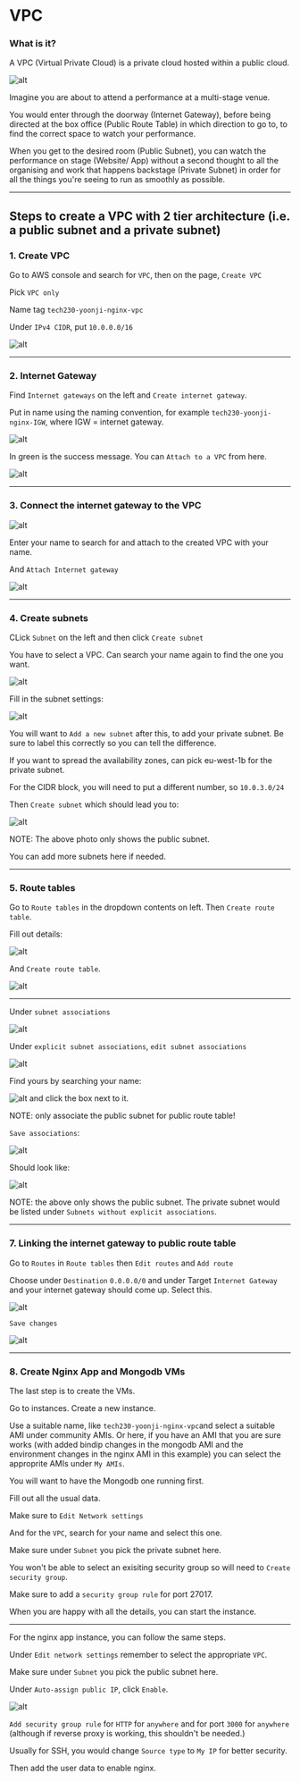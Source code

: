 # VPC

### What is it?

A VPC (Virtual Private Cloud) is a private cloud hosted within a public cloud.

![alt](v.jpg)

Imagine you are about to attend a performance at a multi-stage venue.

You would enter through the doorway (Internet Gateway), before being directed at the box office (Public Route Table) in which direction to go to, to find the correct space to watch your performance.

When you get to the desired room (Public Subnet), you can watch the performance on stage (Website/ App) without a second thought to all the organising and work that happens backstage (Private Subnet) in order for all the things you're seeing to run as smoothly as possible.

----

## Steps to create a VPC with 2 tier architecture (i.e. a public subnet and a private subnet)

### 1. Create VPC

Go to AWS console and search for `VPC`, then on the page, `Create VPC`

Pick `VPC only`

Name tag `tech230-yoonji-nginx-vpc`

Under `IPv4 CIDR`, put `10.0.0.0/16`

![alt](createvpc.png)

----

### 2. Internet Gateway

Find `Internet gateways` on the left and `Create internet gateway`.

Put in name using the naming convention, for example `tech230-yoonji-nginx-IGW`, where IGW = internet gateway.

![alt](gateway.png)

In green is the 
success message.  You can `Attach to a VPC` from here.

![alt](igwcreated.png)

----

### 3. Connect the internet gateway to the VPC

![alt](attach.png)

Enter your name to search for and attach to the created VPC with your name.

<!-- ![alt](attachtovpc.png) -->

And `Attach Internet gateway`

![alt](igwsuccess.png)

----

### 4. Create subnets

CLick `Subnet` on the left and then click `Create subnet`

You have to select a VPC. Can search your name again to find the one you want.

![alt](createsubnet.png)

Fill in the subnet settings:

![alt](subnetsettings.png)

You will want to `Add a new subnet` after this, to add your private subnet.  Be sure to label this correctly so you can tell the difference.

If you want to spread the availability zones, can pick eu-west-1b for the private subnet.

For the CIDR block, you will need to put a different number, so `10.0.3.0/24`

Then `Create subnet` which should lead you to:

![alt](subnetsuccess.png)

NOTE: The above photo only shows the public subnet.

You can add more subnets here if needed.

----

### 5. Route tables

Go to `Route tables` in the dropdown contents on left. Then `Create route table`.

Fill out details:

![alt](createroutetable.png)

And `Create route table`.

![alt](routetablesuccess.png)

----

Under `subnet associations`

![alt](subnetassociate.png)

Under `explicit subnet associations`, `edit subnet associations`

![alt](editsubnetassociate.png)

Find yours by searching your name:

![alt](mysubnet.png) and click the box next to it.

NOTE: only associate the public subnet for public route table!

`Save associations`:

![alt](subnetsuccess.png)

Should look like:

![alt](sub.png)

NOTE: the above only shows the public subnet.  The private subnet would be listed under `Subnets without explicit associations`.

----

### 7. Linking the internet gateway to public route table

Go to `Routes` in `Route tables` then `Edit routes` and `Add route`

Choose under `Destination` `0.0.0.0/0` and under Target `Internet Gateway` and your internet gateway should come up. Select this.

![alt](editroutes.png)

`Save changes`

![alt](updateroute.png)

----

### 8. Create Nginx App and Mongodb VMs

The last step is to create the VMs.

Go to instances.  Create a new instance.

Use a suitable name, like `tech230-yoonji-nginx-vpc`and select a suitable AMI under community AMIs.  Or here, if you have an AMI that you are sure works (with added bindip changes in the mongodb AMI and the environment changes in the nginx AMI in this example) you can select the approprite AMIs under `My AMIs`.

You will want to have the Mongodb one running first.

Fill out all the usual data.

Make sure to `Edit Network settings`

And for the `VPC`, search for your name and select this one.

Make sure under `Subnet` you pick the private subnet here.

You won't be able to select an exisiting security group so will need to `Create security group`.

Make sure to add a `security group rule` for port 27017.

When you are happy with all the details, you can start the instance.

----

For the nginx app instance, you can follow the same steps.

Under `Edit network settings` remember to select the appropriate `VPC`.

Make sure under `Subnet` you pick the public subnet here.

Under `Auto-assign public IP`, click `Enable`.

![alt](net.png)

`Add security group rule` for `HTTP` for `anywhere` and for port `3000` for `anywhere` (although if reverse proxy is working, this shouldn't be needed.)

Usually for SSH, you would change `Source type` to `My IP` for better security.

Then add the user data to enable nginx.
